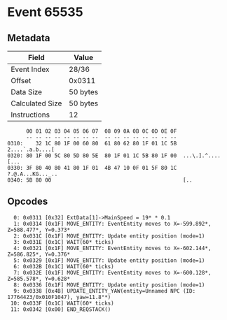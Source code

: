 # Event 65535

## Metadata

| Field           | Value    |
|-----------------|----------|
| Event Index     | 28/36    |
| Offset          | 0x0311   |
| Data Size       | 50 bytes |
| Calculated Size | 50 bytes |
| Instructions    | 12       |

```
      00 01 02 03 04 05 06 07  08 09 0A 0B 0C 0D 0E 0F
      -- -- -- -- -- -- -- --  -- -- -- -- -- -- -- --
0310:    32 1C 80 1F 00 60 80  61 80 62 80 1F 01 1C 5B   2....`.a.b....[
0320: 80 1F 00 5C 80 5D 80 5E  80 1F 01 1C 5B 80 1F 00  ...\.].^....[...
0330: 3F 80 40 80 41 80 1F 01  4B 47 10 0F 01 5F 80 1C  ?.@.A...KG..._..
0340: 5B 80 00                                          [..             
```

## Opcodes

```
  0: 0x0311 [0x32] ExtData[1]->MainSpeed = 19* * 0.1
  1: 0x0314 [0x1F] MOVE_ENTITY: EventEntity moves to X=-599.892*, Z=588.477*, Y=0.373*
  2: 0x031C [0x1F] MOVE_ENTITY: Update entity position (mode=1)
  3: 0x031E [0x1C] WAIT(60* ticks)
  4: 0x0321 [0x1F] MOVE_ENTITY: EventEntity moves to X=-602.144*, Z=586.825*, Y=0.376*
  5: 0x0329 [0x1F] MOVE_ENTITY: Update entity position (mode=1)
  6: 0x032B [0x1C] WAIT(60* ticks)
  7: 0x032E [0x1F] MOVE_ENTITY: EventEntity moves to X=-600.128*, Z=585.578*, Y=0.628*
  8: 0x0336 [0x1F] MOVE_ENTITY: Update entity position (mode=1)
  9: 0x0338 [0x4B] UPDATE_ENTITY_YAW(entity=Unnamed NPC (ID: 17764423/0x010F1047), yaw=11.8°*)
 10: 0x033F [0x1C] WAIT(60* ticks)
 11: 0x0342 [0x00] END_REQSTACK()
```
